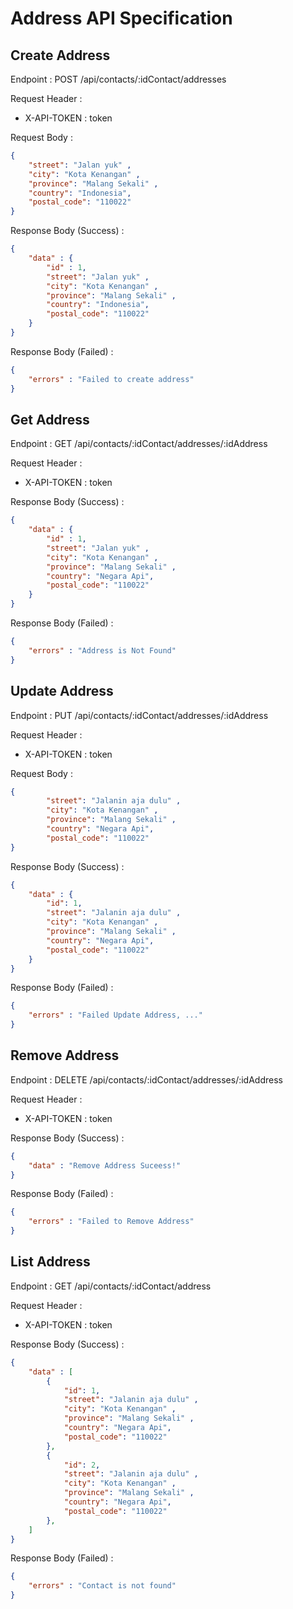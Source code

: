 # Address API Specification

## Create Address
Endpoint : POST /api/contacts/:idContact/addresses

Request Header :
- X-API-TOKEN : token

Request Body : 
```json
{
    "street": "Jalan yuk" ,
    "city": "Kota Kenangan" ,
    "province": "Malang Sekali" ,
    "country": "Indonesia",
    "postal_code": "110022"
}
```

Response Body (Success) : 
```json
{
    "data" : {
        "id" : 1,
        "street": "Jalan yuk" ,
        "city": "Kota Kenangan" ,
        "province": "Malang Sekali" ,
        "country": "Indonesia",
        "postal_code": "110022"
    }
}
```

Response Body (Failed) :
```json
{
    "errors" : "Failed to create address"
}
```

## Get Address
Endpoint : GET /api/contacts/:idContact/addresses/:idAddress

Request Header :
- X-API-TOKEN : token

Response Body (Success) : 
```json
{
    "data" : {
        "id" : 1,
        "street": "Jalan yuk" ,
        "city": "Kota Kenangan" ,
        "province": "Malang Sekali" ,
        "country": "Negara Api",
        "postal_code": "110022"
    }
}
```

Response Body (Failed) :
```json
{
    "errors" : "Address is Not Found"
}
```

## Update Address
Endpoint : PUT /api/contacts/:idContact/addresses/:idAddress

Request Header :
- X-API-TOKEN : token

Request Body : 
```json
{
        "street": "Jalanin aja dulu" ,
        "city": "Kota Kenangan" ,
        "province": "Malang Sekali" ,
        "country": "Negara Api",
        "postal_code": "110022"
}
```

Response Body (Success) : 
```json
{
    "data" : {
        "id": 1,
        "street": "Jalanin aja dulu" ,
        "city": "Kota Kenangan" ,
        "province": "Malang Sekali" ,
        "country": "Negara Api",
        "postal_code": "110022"
    }
}
```

Response Body (Failed) :
```json
{
    "errors" : "Failed Update Address, ..."
}
```

## Remove Address
Endpoint : DELETE /api/contacts/:idContact/addresses/:idAddress

Request Header :
- X-API-TOKEN : token

Response Body (Success) : 
```json
{
    "data" : "Remove Address Suceess!"
}
```

Response Body (Failed) :
```json
{
    "errors" : "Failed to Remove Address"
}
```

## List Address  
Endpoint : GET /api/contacts/:idContact/address

Request Header :
- X-API-TOKEN : token


Response Body (Success) : 
```json
{
    "data" : [
        {
            "id": 1,
            "street": "Jalanin aja dulu" ,
            "city": "Kota Kenangan" ,
            "province": "Malang Sekali" ,
            "country": "Negara Api",
            "postal_code": "110022"
        },
        {
            "id": 2,
            "street": "Jalanin aja dulu" ,
            "city": "Kota Kenangan" ,
            "province": "Malang Sekali" ,
            "country": "Negara Api",
            "postal_code": "110022"
        },
    ]
}
```

Response Body (Failed) :
```json
{
    "errors" : "Contact is not found"
}
```